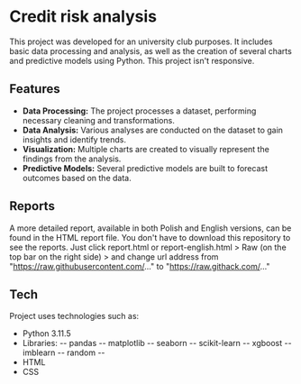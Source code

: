 # Credit risk analysis

This project was developed for an university club purposes. It includes basic data processing and analysis, as well as the creation of several charts and predictive models using Python. This project isn't responsive.

## Features

- **Data Processing:** The project processes a dataset, performing necessary cleaning and transformations.
- **Data Analysis:** Various analyses are conducted on the dataset to gain insights and identify trends.
- **Visualization:** Multiple charts are created to visually represent the findings from the analysis.
- **Predictive Models:** Several predictive models are built to forecast outcomes based on the data.

## Reports

A more detailed report, available in both Polish and English versions, can be found in the HTML report file. You don't have to download this repository to see the reports. Just click report.html or report-english.html > Raw (on the top bar on the right side) > and change url address from "https://raw.githubusercontent.com/..." to "https://raw.githack.com/..."

## Tech

Project uses technologies such as:

- Python 3.11.5
- Libraries: -- pandas -- matplotlib -- seaborn -- scikit-learn -- xgboost -- imblearn -- random --
- HTML
- CSS

